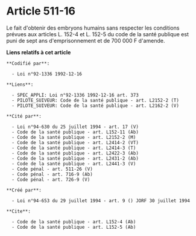 # Article 511-16

Le fait d'obtenir des embryons humains sans respecter les conditions prévues aux articles L. 152-4 et L. 152-5 du code de la
santé publique est puni de sept ans d'emprisonnement et de 700 000 F d'amende.

**Liens relatifs à cet article**

	**Codifié par**:

	  - Loi n°92-1336 1992-12-16

	**Liens**:

	  - SPEC_APPLI: Loi n°92-1336 1992-12-16 art. 373
	  - PILOTE_SUIVEUR: Code de la santé publique - art. L2152-2 (T)
	  - PILOTE_SUIVEUR: Code de la santé publique - art. L2162-2 (V)

	**Cité par**:

	  - Loi n°94-630 du 25 juillet 1994 - art. 17 (V)
	  - Code de la santé publique - art. L152-11 (Ab)
	  - Code de la santé publique - art. L2152-2 (M)
	  - Code de la santé publique - art. L2414-2 (VT)
	  - Code de la santé publique - art. L2414-3 (T)
	  - Code de la santé publique - art. L2422-3 (Ab)
	  - Code de la santé publique - art. L2431-2 (Ab)
	  - Code de la santé publique - art. L2441-3 (V)
	  - Code pénal - art. 511-26 (V)
	  - Code pénal - art. 716-9 (Ab)
	  - Code pénal - art. 726-9 (V)

	**Créé par**:

	  - Loi n°94-653 du 29 juillet 1994 - art. 9 () JORF 30 juillet 1994

	**Cite**:

	  - Code de la santé publique - art. L152-4 (Ab)
	  - Code de la santé publique - art. L152-5 (Ab)
